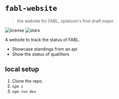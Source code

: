 # `fabl-website`
> the website for FABL, splatoon's first draft major.

![license][license-shield]
![stars][stars-shield]

A website to track the status of FABL.
- Showcase standings from an api
- Show the status of qualifiers

## local setup
1. Clone the repo.
2. `npm i`
3. `npm run dev`

<!-- markdown links & imgs -->
[stars-shield]: https://img.shields.io/github/stars/LeptoFlare/fabl-website.svg?style=social
[license-shield]: https://img.shields.io/github/license/LeptoFlare/fabl-website.svg?style=flat
